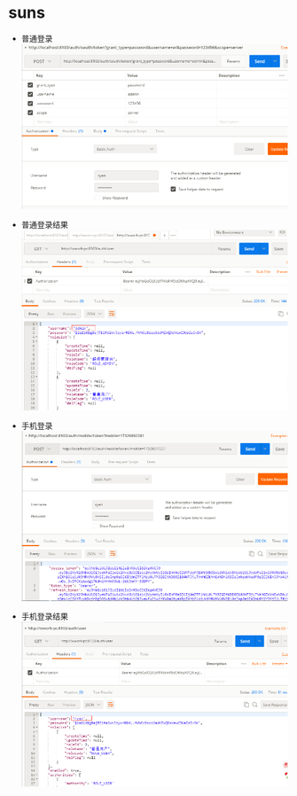 # suns

- 普通登录
![avatar](/doc/img/普通登录.png)

- 普通登录结果
![avatar](/doc/img/普通登录测试.png)

- 手机登录
![avatar](/doc/img/手机登录.png)

- 手机登录结果
![avatar](/doc/img/手机登录结果.png)